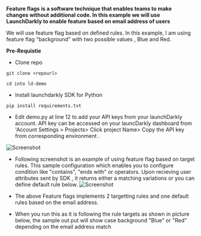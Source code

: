 **Feature flags is a software technique that enables teams to make changes without additional code. In this example we will use LaunchDarkly to enable feature based on email address of users** 

We will use feature flag based on defined rules. In this example, I am using feature flag "background"  with two possible values , Blue and Red.

**Pre-Requistie**

* Clone repo 
```
git clone <repourl>

cd into ld-demo
```
* Install launchdarkly SDK for  Python 

```
pip install requirements.txt
````
* Edit demo.py at line 12 to add your API keys from your launchDarkly account. API key can be accessed on your launcDarkly dashboard from 'Account Settings > Projects> Click project Name> Copy the API key from corresponding environment .

![Screenshot](api-key.png)


* Following screenshot is an  example of using feature flag  based on target rules. This sample configuration which enables you to configure condition like "contains", "ends with" or operators. Upon recieving user attributes sent by SDK , it returns either a matching variations or you can define default rule below.
![Screenshot](feature-flag.png)


* The above Feature flags implements 2 targetting rules and one default rules based on the email address.
* When you run this as it is following the rule targets as shown in picture below, the sample out put will show case background "Blue" or "Red" depending on the email address match
